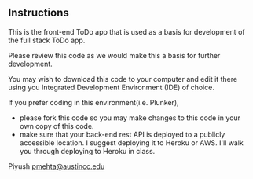 ## Instructions

This is the front-end ToDo app that is used as a basis for development of
the full stack ToDo app.

Please review this code as we would make this a basis for further development.

You may wish to download this code to your computer and edit it there using 
you Integrated Development Environment (IDE) of choice.  

If you prefer coding in this environment(i.e. Plunker), 

- please fork this code so you may make changes to this code in your own copy of this code.
- make sure that your back-end rest API is deployed to a publicly accessible location.  I 
suggest deploying it to Heroku or AWS.  I'll walk you through deploying to Heroku in class.

Piyush
pmehta@austincc.edu